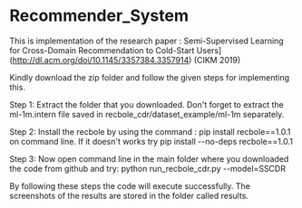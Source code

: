# Recommender_System
This is implementation of the research paper : Semi-Supervised Learning for Cross-Domain Recommendation to Cold-Start Users](http://dl.acm.org/doi/10.1145/3357384.3357914) (CIKM 2019)


Kindly download the zip folder and follow the given steps for implementing this.


Step 1: Extract the folder that you downloaded. Don't forget to extract the ml-1m.intern file saved in recbole_cdr/dataset_example/ml-1m separately.


Step 2: Install the recbole by using the command : pip install recbole==1.0.1 on command line. If it doesn't works try pip install --no-deps recbole==1.0.1


Step 3: Now open command line in the main folder where you downloaded the code from github and try: python run_recbole_cdr.py --model=SSCDR


By following these steps the code will execute successfully. The screenshots of the results are stored in the folder called results.
